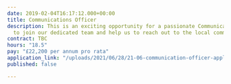 ```yaml
---
date: 2019-02-04T16:17:12.000+00:00
title: Communications Officer
description: This is an exciting opportunity for a passionate Communications Officer
  to join our dedicated team and help us to reach out to the local community.
contract: TBC
hours: "18.5"
pay: "£22,200 per annum pro rata"
application_link: "/uploads/2021/06/28/21-06-communication-officer-application-pack.pdf"
published: false

---
```


